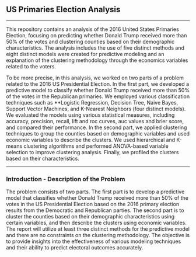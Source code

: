 ## US Primaries Election Analysis
---

This repository contains an analysis of the 2016 United States Primaries Election, focusing on predicting whether Donald Trump received more than 50% of the votes and clustering counties based on their demographic characteristics. The analysis includes the use of five distinct methods and eight distinct models were created for predictive modeling and an explanation of the clustering methodology through the economics variables related to the voters.

To be more precise, in this analysis, we worked on two parts of a problem related to the 2016 US Presidential Election. In the first part, we developed a predictive model to classify whether Donald Trump received more than 50% of the votes in the Republican primaries. We employed various classification techniques such as **Logistic Regression, Decision Tree, Naive Bayes, Support Vector Machines, and K-Nearest Neighbors (four distinct models). We evaluated the models using various statistical measures, including accuracy, precision, recall, lift and roc curves, auc values and brier score, and compared their performance. In the second part, we applied clustering techniques to group the counties based on demographic variables and used economic variables to describe the clusters. We used hierarchical and K-means clustering algorithms and performed ANOVA-based variable selection to improve clustering analysis. Finally, we profiled the clusters based on their characteristics.

---

### Introduction - Description of the Problem
The problem consists of two parts. The first part is to develop a predictive model that classifies whether Donald Trump received more than 50% of the votes in the US Presidential Election based on the 2016 primary election results from the Democratic and Republican parties. The second part is to cluster the counties based on their demographic characteristics using certain variables, and then describe the clusters using economic variables. The report will utilize at least three distinct methods for the predictive model and there are no constraints on the clustering methodology. The objective is to provide insights into the effectiveness of various modeling techniques and their ability to predict electoral outcomes accurately.
